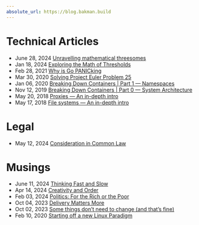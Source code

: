 ```yaml
---
absolute_url: https://blog.bakman.build
---
```


# Technical Articles
- June 28, 2024 [Unravelling mathematical threesomes](./blogs/unravelling-mathematical-threesomes.md)
- Jan 18, 2024 [Exploring the Math of Thresholds](./blogs/exploring-the-math-of-thresholds.md)
- Feb 28, 2021 [Why is Go PANICking](https://medium.com/@tiemma/why-is-go-panicking-31ba2351986b)
- Mar 30, 2020 [Solving Project Euler Problem 25](https://medium.com/an-idea/solving-project-euler-problem-25-4318b8df8bf7)
- Jan 06, 2020 [Breaking Down Containers \| Part 1 — Namespaces](https://medium.com/itnext/breaking-down-containers-part-1-namespaces-9668b86d003d)
- Nov 12, 2019 [Breaking Down Containers \| Part 0 — System Architecture](https://medium.com/itnext/breaking-down-containers-part-0-system-architecture-37afe0e51770https://medium.com/itnext/breaking-down-containers-part-0-system-architecture-37afe0e51770)
- May 20, 2018 [Proxies — An in-depth intro](https://medium.com/consonance/proxies-an-in-depth-intro-4bb569326a34)
- May 17, 2018 [File systems — An in-depth intro](https://medium.com/consonance/file-systems-an-in-depth-intro-75de31a0e50a)

# Legal
- May 12, 2024 [Consideration in Common Law](./blogs/consideration-in-common-law.md)

# Musings
- June 11, 2024 [Thinking Fast and Slow](./blogs/thinking-fast-and-slow.md)
- Apr 14, 2024 [Creativity and Order](./blogs/creativity-and-order.md)
- Feb 03, 2024 [Politics: For the Rich or the Poor](./blogs/politics-for-the-rich-or-the-poor.md)
- Oct 04, 2023 [Delivery Matters More](https://medium.com/@tiemma/delivery-matters-more-efe19c1d7491)
- Oct 02, 2023 [Some things don’t need to change (and that’s fine)](https://medium.com/@tiemma/some-things-dont-need-to-change-and-that-s-fine-ce53e854a33a)
- Feb 10, 2020 [Starting off a new Linux Paradigm](https://medium.com/linux-lagos/starting-off-a-new-linux-paradigm-890019ab1ef6)
